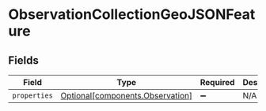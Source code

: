 # ObservationCollectionGeoJSONFeature


## Fields

| Field                                                                      | Type                                                                       | Required                                                                   | Description                                                                |
| -------------------------------------------------------------------------- | -------------------------------------------------------------------------- | -------------------------------------------------------------------------- | -------------------------------------------------------------------------- |
| `properties`                                                               | [Optional[components.Observation]](../../models/components/observation.md) | :heavy_minus_sign:                                                         | N/A                                                                        |